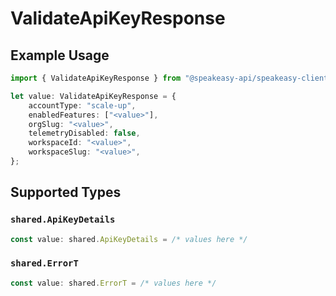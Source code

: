 # ValidateApiKeyResponse

## Example Usage

```typescript
import { ValidateApiKeyResponse } from "@speakeasy-api/speakeasy-client-sdk-typescript/sdk/models/operations";

let value: ValidateApiKeyResponse = {
    accountType: "scale-up",
    enabledFeatures: ["<value>"],
    orgSlug: "<value>",
    telemetryDisabled: false,
    workspaceId: "<value>",
    workspaceSlug: "<value>",
};
```

## Supported Types

### `shared.ApiKeyDetails`

```typescript
const value: shared.ApiKeyDetails = /* values here */
```

### `shared.ErrorT`

```typescript
const value: shared.ErrorT = /* values here */
```

